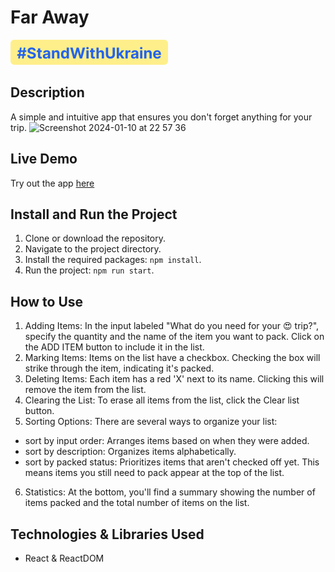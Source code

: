 # Far Away

[![StandWithUkraine](https://raw.githubusercontent.com/vshymanskyy/StandWithUkraine/main/badges/StandWithUkraine.svg)](https://github.com/vshymanskyy/StandWithUkraine/blob/main/docs/README.md)

## Description

A simple and intuitive app that ensures you don't forget anything for your trip.
![Screenshot 2024-01-10 at 22 57 36](https://github.com/RomchikSt/Portfolio/assets/140477189/75969b5b-cef9-4f85-b961-8c46cb474502)


## Live Demo

Try out the app [here](https://rstp-far-away.netlify.app/)

## Install and Run the Project

1. Clone or download the repository.
2. Navigate to the project directory.
3. Install the required packages: `npm install`.
4. Run the project: `npm run start`.

## How to Use

1. Adding Items: In the input labeled "What do you need for your 😍 trip?", specify the quantity and the name of the item you want to pack. Click on the ADD ITEM button to include it in the list.
2. Marking Items: Items on the list have a checkbox. Checking the box will strike through the item, indicating it's packed.
3. Deleting Items: Each item has a red 'X' next to its name. Clicking this will remove the item from the list.
4. Clearing the List: To erase all items from the list, click the Clear list button.
5. Sorting Options: There are several ways to organize your list:

- sort by input order: Arranges items based on when they were added.
- sort by description: Organizes items alphabetically.
- sort by packed status: Prioritizes items that aren't checked off yet. This means items you still need to pack appear at the top of the list.

6. Statistics: At the bottom, you'll find a summary showing the number of items packed and the total number of items on the list.

## Technologies & Libraries Used

- React & ReactDOM
